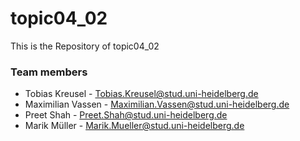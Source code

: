 # topic04_02
This is the Repository of topic04_02
### Team members
- Tobias Kreusel      -       Tobias.Kreusel@stud.uni-heidelberg.de
- Maximilian Vassen   -       Maximilian.Vassen@stud.uni-heidelberg.de
- Preet Shah          -       Preet.Shah@stud.uni-heidelberg.de
- Marik Müller        -       Marik.Mueller@stud.uni-heidelberg.de
